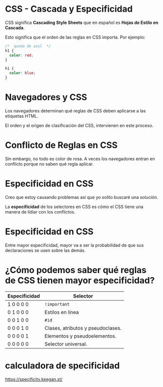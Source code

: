# CSS - Cascada y Especificidad

CSS significa **Cascading Style Sheets** que en español es **Hojas de Estilo en Cascada**.

Esto significa que el orden de las reglas en CSS importa. Por ejemplo:

```css
/*  queda de azul  */
h1 {
  color: red;
}

h1 {
  color: blue;
}
```

# Navegadores y CSS

Los navegadores determinan qué reglas de CSS deben aplicarse a las etiquetas HTML.

El orden y el origen de clasificación del CSS, intervienen en este proceso.

# Conflicto de Reglas en CSS

Sin embargo, no todo es color de rosa. A veces los navegadores entran en conflicto porque no saben qué regla aplicar.

# Especificidad en CSS

Creo que estoy causando problemas así que yo solito buscaré una solución.

La **especificidad** de los selectores en CSS es cómo el CSS tiene una manera de lidiar con los conflictos.

# Especificidad en CSS

Entre mayor especificidad, mayor va a ser la probabilidad de que sus declaraciones se usen sobre las demás.

# ¿Cómo podemos saber qué reglas de CSS tienen mayor especificidad?

| Especificidad | Selector                          |
| ------------- | --------------------------------- |
| 1 0 0 0 0     | `!important`                      |
| 0 1 0 0 0     | Estilos en línea                  |
| 0 0 1 0 0     | `#id`                             |
| 0 0 0 1 0     | Clases, atributos y pseudoclases. |
| 0 0 0 0 1     | Elementos y pseudoelementos.      |
| 0 0 0 0 0     | Selector universal.               |

# calculadora de specificidad

https://specificity.keegan.st/
